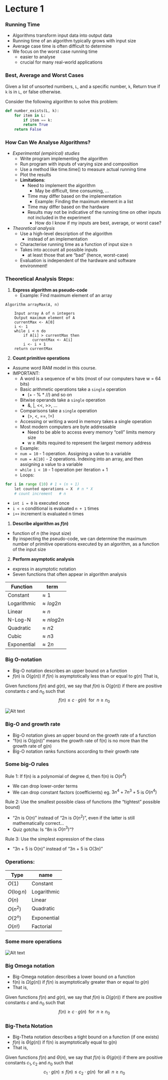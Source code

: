 # Lecture 1

### Running Time
- Algorithms transform input data into output data
- Running time of an algorithm typically grows with input size
- Average case time is often difficult to determine
- We focus on the worst case running time
  - easier to analyse
  - crucial for many real-world applications

### Best, Average and Worst Cases
Given a list of unsorted numbers, ``L``, and a specific number, ``k``, Return true if ``k`` is in 
``L``, or false otherwise. 

Consider the following algorithm to solve this problem:
```python
def number_exists(L, k):
    for item in L:
        if item == k:
        return True
    return False
```

### How Can We Analyse Algorithms?
- *Experimental (empirical) studies*
  - Write program implementing the algorithm
  - Run program with inputs of varying size and composition
  - Use a method like time.time() to measure actual running time
  - Plot the results
  - **Limitations**:
    - Need to implement the algorithm
      - May be difficult, time consuming, …
    - Time may differ based on the implementation
      - Example: Finding the maximum element in a list
    - Time may differ based on the hardware
    - Results may not be indicative of the running time on other inputs not included in the experiment
      - How do I know if my inputs are best, average, or worst case?
- *Theoretical analysis*
  - Use a high-level description of the algorithm
    - instead of an implementation
  - Characterise running time as a function of input size n
  - Takes into account all possible inputs
    - at least those that are “bad” (hence, worst-case)
  - Evaluation is independent of the hardware and software environment!

### Theoretical Analysis Steps:
1. **Express algorithm as pseudo-code**
    - Example: Find maximum element of an array
```
Algorithm arrayMax(A, n)

    Input array A of n integers 
    Output maximum element of A
    currentMax <- A[0]
    i <- 1 
    while i < n do
        if A[i] > currentMax then
            currentMax <- A[i]
        i <- i + 1 
    return currentMax
```
2. **Count primitive operations**
- Assume word RAM model in this course.
- IMPORTANT:
  - A word is a sequence of w bits (most of our computers have w = 64 bits)
  - Basic arithmetic operations take a `single` operation 
    - (+ - % * //) and so on
  - Bitwise operands take a `single` operation
    -  &, |, <<, >>, …
  - Comparisons take a ``single`` operation
    -  (>, <, ==, !=)
  - Accessing or writing a word in memory takes a single operation
  - Most modern computers are byte addressable
    - Need to be able to access every memory “cell” limits memory size
    -  w ≥ #bits required to represent the largest memory address
  - Example:
  - ``num = 10`` - 1 operation. Assigning a value to a variable
  - ``num = A[10]`` - 2 operations. Indexing into an array, and then assigning a value to a variable
  - ``while i < 10`` - 1 operation per iteration + 1 
  - Loops:
```python 
for i in range (10) # 1 + (n + 1)
    let counted operations = X  # n * X
    # count increment   # n
```
 - ``int i = 0`` is executed once
 - ``i < n`` conditional is evaluated ``n + 1`` times
 - ``i++`` increment is evaluated n times
1. **Describe algorithm as $f(n)$**
 - function of $n$ (the input size)
 - By inspecting the pseudo-code, we can determine the maximum number of primitive operations executed by an algorithm, as a function of the input size

2. **Perform asymptotic analysis**
 - express in asymptotic notation
 - Seven functions that often appear in algorithm analysis

| **Function** | term|
| --- | --- |
| Constant  | $\approx 1$
| Logarithmic  | $\approx log 2 n$
| Linear  | $\approx n$
| N-Log-N  | $\approx n log 2 n$
| Quadratic  | $\approx n 2$
| Cubic  | $\approx n 3$
| Exponential  | $\approx 2 n$

### Big O-notation
- Big-O notation describes an upper bound on a function
- $f(n)$ is $O(g(n))$ if $f(n)$ is asymptotically less than or equal to $g(n)$
That is,

Given functions $f(n)$ and $g(n)$, we say that $f(n)$ is $O(g(n))$
if there are positive constants $c$ and $n_{0}$ such that
$$f(n) \le c \cdot g(n)  \; \; \text{for} \; \; n  \ge n_{0} $$

![Alt text](assets\IMG169.PNG)

### Big-O and growth rate
- Big-O notation gives an upper bound on the growth rate of a function
- “f(n) is O(g(n))” means the growth rate of f(n) is no more than the growth rate of g(n)
- Big-O notation ranks functions according to their growth rate

### Some big-O rules
Rule 1: If f(n) is a polynomial of degree d, then f(n) is $O(n^{4})$
- We can drop lower-order terms
- We can drop constant factors (coefficients)
eg. $3n^{4} + 7n^{3} + 5$ is $O(n^{4})$

Rule 2: Use the smallest possible class of functions (the “tightest” possible bound)
- “2n is O(n)” instead of “2n is $O(n^{2})$”, even if the  latter is still mathematically correct…
- Quiz gotcha: Is “8n is $O(n^{3})$”?

Rule 3: Use the simplest expression of the class
-  “3n + 5 is O(n)” instead of “3n + 5 is O(3n)”

### Operations:
|Type | name| 
|---|---|
|$O(1)$| Constant
|$O(\log n)$| Logarithmic
|$O(n)$| Linear
|$O(n^{2})$ | Quadratic
|$O(2^{n})$ | Exponential
|$O(n!)$ | Factorial

### Some more operations
![Alt text](assets\IMG170.PNG)

### Big Omega notation
- Big-Omega notation describes a lower bound on a function
- f(n) is $\Omega (g(n))$ if $f(n)$ is asymptotically greater than or equal to $g(n)$
- That is,

Given functions $f(n)$ and $g(n)$, we say that $f(n)$ is $\Omega (g(n))$
if there are positive constants $c$ and $n_{0}$ such that
$$f(n) \ge c \cdot g(n)  \; \; \text{for} \; \; n  \ge n_{0} $$       

### Big-Theta Notation

- Big-Theta notation describes a tight bound on a function (if one exists)
- $f(n)$ is $\Theta (g(n))$ if f(n) is asymptotically equal to g(n)
- That is,

Given functions $f(n)$ and $\Theta (n)$, we say that $f(n)$ is $\Theta (g(n))$
if there are positive constants $c_{1}, c_{2}$ and $n_{0}$ such that
$$c_{1} \cdot g(n) \le f(n) \le c_{2}\cdot g(n)  \; \; \text{for all} \; \; n  \ge n_{0} $$   

